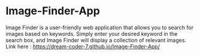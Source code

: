 # Image-Finder-App
Image Finder is a user-friendly web application that allows you to search for images based on keywords. Simply enter your desired keyword in the search box, and Image Finder will display a collection of relevant images. Link here : https://dream-coder-7.github.io/Image-Finder-App/
